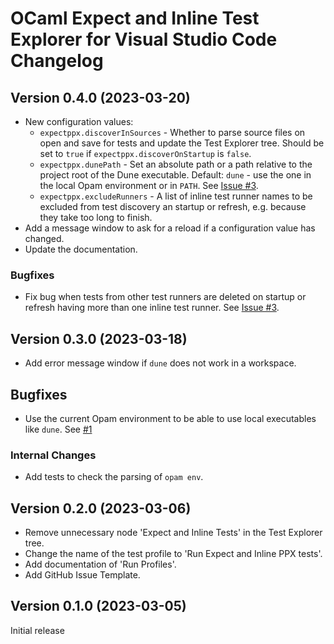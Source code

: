 # OCaml Expect and Inline Test Explorer for Visual Studio Code Changelog

## Version 0.4.0 (2023-03-20)

- New configuration values:
  - `expectppx.discoverInSources` - Whether to parse source files on open and save for tests and update the Test Explorer tree. Should be set to `true` if `expectppx.discoverOnStartup` is `false`.
  - `expectppx.dunePath` - Set an absolute path or a path relative to the project root of the Dune executable. Default: `dune` - use the one in the local Opam environment or in `PATH`. See [Issue #3](https://github.com/Release-Candidate/vscode-ocaml-expect-inline/issues/3).
  - `expectppx.excludeRunners` - A list of inline test runner names to be excluded from test discovery an startup or refresh, e.g. because they take too long to finish.
- Add a message window to ask for a reload if a configuration value has changed.
- Update the documentation.

### Bugfixes

- Fix bug when tests from other test runners are deleted on startup or refresh having more than one inline test runner. See [Issue #3](https://github.com/Release-Candidate/vscode-ocaml-expect-inline/issues/3).

## Version 0.3.0 (2023-03-18)

- Add error message window if `dune` does not work in a workspace.

## Bugfixes

- Use the current Opam environment to be able to use local executables like `dune`. See [#1](https://github.com/Release-Candidate/vscode-ocaml-expect-inline/issues/1)

### Internal Changes

- Add tests to check the parsing of `opam env`.

## Version 0.2.0 (2023-03-06)

- Remove unnecessary node 'Expect and Inline Tests' in the Test Explorer tree.
- Change the name of the test profile to 'Run Expect and Inline PPX tests'.
- Add documentation of 'Run Profiles'.
- Add GitHub Issue Template.

## Version 0.1.0 (2023-03-05)

Initial release
